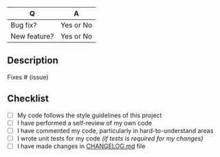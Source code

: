 | Q             | A
| ------------- | ---
| Bug fix?      | Yes or No
| New feature?  | Yes or No

## Description

<!--

Please include a summary of the change and which issue is fixed. Please also include relevant motivation and context. List any dependencies that are required for this change.

-->

Fixes # (issue)

## Checklist

- [ ] My code follows the style guidelines of this project
- [ ] I have performed a self-review of my own code
- [ ] I have commented my code, particularly in hard-to-understand areas
- [ ] I wrote unit tests for my code _(if tests is required for my changes)_
- [ ] I have made changes in [CHANGELOG.md](https://github.com/avto-dev/app-metrics-laravel/blob/master/CHANGELOG.md) file

<!--

About your changes in `CHANGELOG.md`:

* Add new version header like `## v1.x.x`, if it does not exists
* Add description under `added`/`changed`/`fixed` sections
* Add reference to closed issues `[#000]`
* Add link to issue in the end of document

-->
